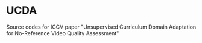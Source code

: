 # UCDA
Source codes for ICCV paper "Unsupervised Curriculum Domain Adaptation for No-Reference Video Quality Assessment"
